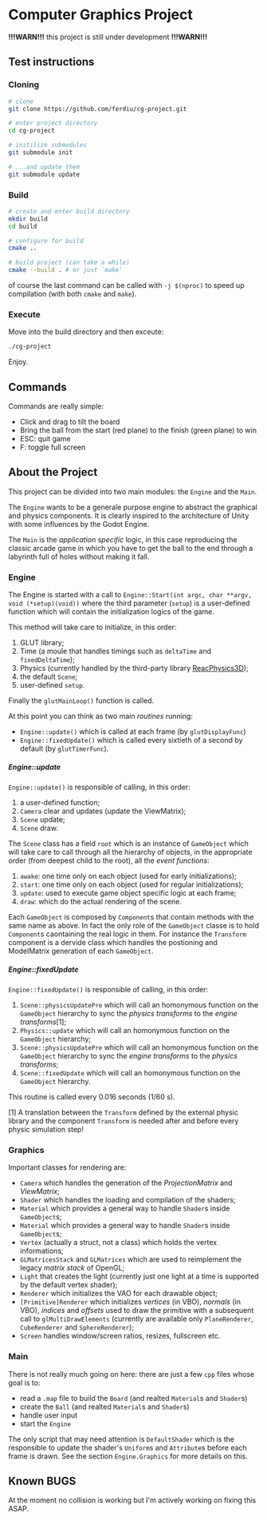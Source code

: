 
# Computer Graphics Project

**!!!WARN!!!** this project is still under development **!!!WARN!!!**

## Test instructions

### Cloning

```bash
# clone
git clone https://github.com/ferdiu/cg-project.git

# enter project directory
cd cg-project

# initilize submodules
git submodule init

# ...and update them
git submodule update
```

### Build

```bash
# create and enter build directory
mkdir build
cd build

# configure for build
cmake ..

# build project (can take a while)
cmake --build . # or just `make'
```

of course the last command can be called with `-j $(nproc)` to speed up compilation (with both `cmake` and `make`).

### Execute

Move into the build directory and then exceute:

```bash
./cg-project
```

Enjoy.


## Commands

Commands are really simple:

- Click and drag to tilt the board
- Bring the ball from the start (red plane) to the finish (green plane) to win
- ESC: quit game
- F: toggle full screen


## About the Project

This project can be divided into two main modules: the `Engine` and the `Main`.

The `Engine` wants to be a generale purpose engine to abstract the graphical and physics components. It is clearly inspired to the architecture of Unity with some influences by the Godot Engine.

The `Main` is the _application specific_ logic, in this case reproducing the classic arcade game in which you have to get the ball to the end through a labyrinth full of holes without making it fall.

### Engine

The Engine is started with a call to `Engine::Start(int argc, char **argv, void (*setup)(void))` where the third parameter (`setup`) is a user-defined function which will contain the initialization logics of the game.

This method will take care to initialize, in this order:

1. GLUT library;
2. Time (a moule that handles timings such as `deltaTime` and `fixedDeltaTime`);
3. Physics (currently handled by the third-party library [ReacPhysics3D](https://github.com/DanielChappuis/reactphysics3d));
4. the default `Scene`;
5. user-defined `setup`.

Finally the `glutMainLoop()` function is called.

At this point you can think as two main _routines_ running:

- `Engine::update()` which is called at each frame (by `glutDisplayFunc`)
- `Engine::fixedUpdate()` which is called every sixtieth of a second by default (by `glutTimerFunc`).

##### Engine::update

`Engine::update()` is responsible of calling, in this order:

1. a user-defined function;
2. `Camera` clear and updates (update the ViewMatrix);
3. `Scene` update;
4. `Scene` draw.

The `Scene` class has a field `root` which is an instance of `GameObject` which will take care to call through all the hierarchy of objects, in the appropriate order (from deepest child to the root), all the _event functions_:

1. `awake`: one time only on each object (used for early initializations);
2. `start`: one time only on each object (used for regular initializations);
3. `update`: used to execute game object specific logic at each frame;
4. `draw`: which do the actual rendering of the scene.

Each `GameObject` is composed by `Component`s that contain methods with the same name as above. In fact the only role of the `GameObject` classe is to hold `Component`s caontaining the real logic in them. For instance the `Transform` component is a dervide class which handles the postioning and ModelMatrix generation of each `GameObject`.

##### Engine::fixedUpdate

`Engine::fixedUpdate()` is responsible of calling, in this order:

1. `Scene::physicsUpdatePre` which will call an homonymous function on the `GameObject` hierarchy to sync the _physics transforms_ to the _engine transforms_[1];
2. `Physics::update` which will call an homonymous function on the `GameObject` hierarchy;
3. `Scene::physicsUpdatePre` which will call an homonymous function on the `GameObject` hierarchy to sync the _engine transforms_ to the _physics transforms_;
4. `Scene::fixedUpdate` which will call an homonymous function on the `GameObject` hierarchy.

This routine is called every 0.016 seconds (1/60 s).

[1] A translation between the `Transform` defined by the external physic library and the component `Transform` is needed after and before every physic simulation step!

### Graphics

Important classes for rendering are:

- `Camera` which handles the generation of the _ProjectionMatrix_ and _ViewMatrix_;
- `Shader` which handles the loading and compilation of the shaders;
- `Material` which provides a general way to handle `Shader`s inside `GameObject`s;
- `Material` which provides a general way to handle `Shader`s inside `GameObject`s;
- `Vertex` (actually a struct, not a class) which holds the vertex informations;
- `GLMatricesStack` and `GLMatrices` which are used to reimplement the legacy _matrix stack_ of OpenGL;
- `Light` that creates the light (currently just one light at a time is supported by the default vertex shader);
- `Renderer` which initializes the VAO for each drawable object;
- `[Primitive]Renderer` which initializes _vertices_ (in VBO), _normals_ (in VBO), _indices_ and _offsets_ used to draw the primitive with a subsequent call to `glMultiDrawElements` (currently are available only `PlaneRenderer`, `CubeRenderer` and `SphereRenderer`);
- `Screen` handles window/screen ratios, resizes, fullscreen etc.

### Main

There is not really much going on here: there are just a few `cpp` files whose goal is to:
- read a `.map` file to build the `Board` (and realted `Material`s and `Shader`s)
- create the `Ball` (and realted `Material`s and `Shader`s)
- handle user input
- start the `Engine`

The only script that may need attention is `DefaultShader` which is the responsible to update the shader's `Uniform`s and `Attribute`s before each frame is drawn. See the section `Engine.Graphics` for more details on this.

## Known BUGS

At the moment no collision is working but I'm actively working on fixing this ASAP.
